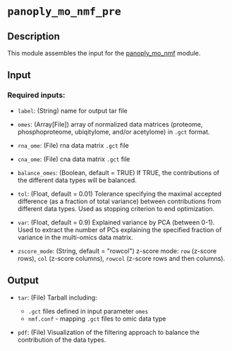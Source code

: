 
# ```panoply_mo_nmf_pre```

## Description

This module assembles the input for the [panoply_mo_nmf](https://github.com/broadinstitute/PANOPLY/wiki/Data-Analysis-Modules%3A-panoply_mo_nmf) module.

## Input

### Required inputs:

* ```label```: (String) name for output tar file
* ```omes```: (Array[File]) array of normalized data matrices (proteome, phosphoproteome, ubiqitylome, and/or acetylome) in `.gct` format.
* ```rna_ome```: (File) rna data matrix `.gct` file
* ```cna_ome```: (File) cna data matrix `.gct` file

* ```balance_omes```:  (Boolean, default = TRUE) If TRUE, the contributions of the different data types will be balanced.  
* ```tol```: (Float, default = 0.01) Tolerance specifying the maximal accepted difference (as a fraction of total variance) between contributions from different data types. Used as stopping criterion to end optimization.
* ```var```: (Float, default = 0.9) Explained variance by PCA (between 0-1). Used to extract the number of PCs explaining the specified fraction of variance in the multi-omics data matrix.
* ```zscore_mode```: (String, default = "rowcol") z-score mode: `row` (z-score rows), `col` (z-score columns), `rowcol` (z-score rows and then columns).


## Output

* ```tar```: (File) Tarball including:

  - `.gct` files defined in input parameter `omes`
  - `nmf.conf` - mapping `.gct` files to omic data type

* ```pdf```: (File) Visualization of the filtering approach to balance the contribution of the data types.   
  